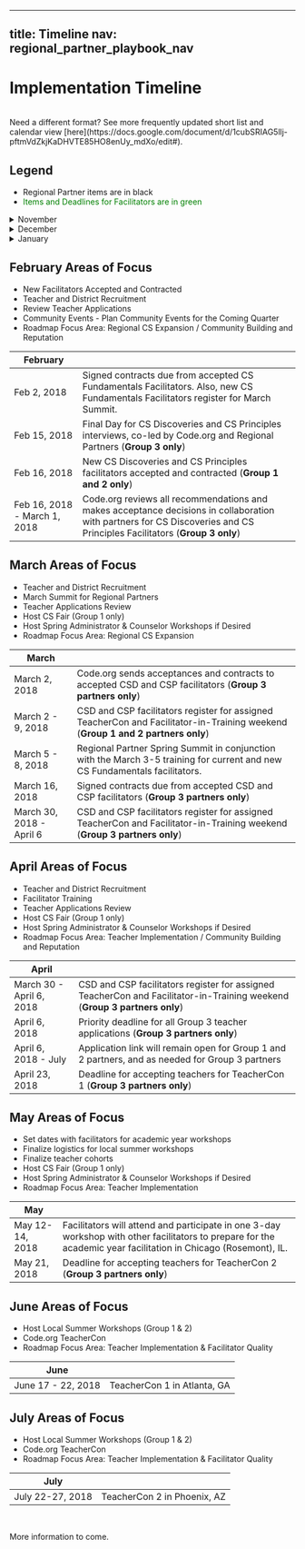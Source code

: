 <meta name="robots" content="noindex">

---
title: Timeline
nav: regional_partner_playbook_nav
---
<style>
table {width: 100%;}
</style>

<a id="top"></a>

# Implementation Timeline

<br/>
Need a different format? See more frequently updated short list and calendar view [here](https://docs.google.com/document/d/1cubSRIAG5llj-pftmVdZkjKaDHVTE85HO8enUy_mdXo/edit#).

## Legend

- Regional Partner items are in black
- <span style="color:green">Items and Deadlines for Facilitators are in green</span>


<details>
  <summary>November</summary>
  <p>
  
## November Areas of Focus

- Recruiting New Facilitators<br/>
- Review of Facilitator Applications<br/>
- Host Administrator & Counselor Workshops<br/>
- Hour of Code and CSEdWeek - Secure District Commitments<br/>
- Roadmap Focus Area: Facilitator Capacity (recruitment) / Regional CS Expansion<br/>


| **November** ||
|-----------------|--------------------------------------------------|
| Nov 1, 2017 | Group 3 Facilitator Application System - Virtual Meeting|
| Nov 2, 2017 | Group 1 & 2 Facilitator Application System - Virtual Meeting|
| Nov 6, 2017 | <span style="color:green">Facilitator Applications Open <br/> </span> [More Details here in the Facilitator Application Process Document](https://docs.google.com/document/d/11-I1qsTrvODrZgKDNP2frGLrMjmUb-C9ChOt7nbqV2Y/edit)|
| Nov 6 - 7, 2017 | CS Fundamentals Program Virtual Meetings|
| Nov 7 - 10, 2017 | Group 1- Contact Regional Manager this week if you want to have individual discussions about Sustainability Planning |
| Nov 7-10, 2017 | Contact Regional Manager this week if you want to have individual discussions about the CS Fundamentals Program|
| Nov 14, 2017 | Email stating Interest in the CS Fundamentals Program  from Regional Partners due to Regional Managers|
| Nov 15, 2017 | Finalize Summer Workshop Dates (**G1 & G2 partners only**) |
| Nov 15, 2017 | Identify your CSEdWeek District Invitees|
| Nov 29, 2017 | Group 3 - Conducting Facilitator Interviews - Virtual Meeting |
| Nov 30, 2017 | Group 1 and 2 - Conducting Facilitator Interviews - Virtual Meeting |
<br/>
</p>
</details>
<details>
  <summary>December</summary>
  <p>
## December Areas of Focus

- Review of Facilitator Applications<br/>
- Community Events - Plan Community Events for the coming quarter<br/>
- Schedule and Begin Facilitator Interviews<br/>
- CSEdWeek and Hour of Code Events<br/>
- Roadmap Focus Area: Community Building and Reputation / Funding / Facilitator Capacity<br/>


| **December** ||
|-----------------|--------------------------------------------------|
| Dec 1, 2017 | <span style="color:green">Facilitator Applications Close </span> |
| Dec 4, 2017 | Code.org CSEdWeek Launch Event: https://csedweek.org/kickoff2017|
| Dec 4 - 8, 2017 | Hour of Code Events|
| Dec 8, 2017 | All CS Fundamentals, CS Discoveries, and CS Principles facilitator applications must be designated as “interview” or “pending” |
| Dec 8, 2017 - Jan 12, 2018 | Partners schedule and conduct CSF facilitator interviews (**All Partners**) |
| Dec 8, 2017 - Jan 19, 2018 | Partners schedule and conduct CSD and CSP facilitator interviews (**Group 1 and 2 partner only**) |
| Dec 11, 2017 - Jan 12, 2018| Code.org schedules interviews for CS Discoveries and CS Principles (**Group 3 partners only**) |
| Dec 12, 2017 <br/> 10:00 am - 11:00 am PT<br/> | TEALS Virtual Meeting for Regional Partners. Meeting Information will be provided in early December.|
| Dec 15, 2017 | Finalize and sign Sustainability MOU (**Group 1 partners only**) |
| Dec 16, 2017 - Jan 1, 2018 | Code.org Offices Closed|
<br/>
</p>
</details>
<details>
  <summary>January</summary>
  <p>

## January Areas of Focus

- Teacher Applications Launch and Review (ongoing)<br/>
- Teacher & District Recruitment<br/>
- Finish New facilitator interviews<br/>
- Finalize Partner Recommendations for Facilitators to Code.org<br/>
- Roadmap Focus Area: Regional CS Expansion / Facilitator Capacity<br/>


| **January** ||
|-----------------|--------------------------------------------------|
| Jan 9, 2018 | Teacher Application Process Webinar - Option 1 (**All Partners**) |
| Jan 10, 2018 | Teacher Application Process Webinar - Option 2 (**All Partners**) |
| Jan 12, 2018 | Final day for CS Fundamentals Facilitator Interviews (**All Partners**) |
| Jan 15, 2018 | Post-interviews, partners finalize stack ranking and submit recommendations for acceptance to Code.org for CS Fundamentals facilitators (**All Partners**)|
| Week of Jan 15, 2018 | Code.org sends acceptances and contracts to accepted CS Fundamentals facilitators (**All Partners**)|
| Week of Jan 16, 2018 | Code.org Teacher Applications Open|
|Jan 19, 2018 | Final Day for CS Discoveries and CS Principles Facilitator Interviews (**Group 1 and 2 partners only**)|
| June 22, 2018 | Post-interviews, partners finalize stack ranking and submit recommendations for acceptance to Code.org for CS Discoveries and CS Principles facilitators (**Group 1 and 2 partners only**)|
| Ongoing through January | Code.org reviews recommendations, conducts follow-up interviews if there are any red flags, and makes acceptance decisions in collaboration with partners for CS Fundamentals Facilitators |
| Jan 8, 2018 - Feb 15, 2018| Code.org-trained interviewer and partner co-lead interviews and debriefs begin. Partner stack ranks applicants after all interviews are complete for CS Discoveries and CS Principles facilitators (**Group 3 partners only**) |
| Jan 23, 2018 - Feb 8, 2018| Code.org reviews recommendations, conducts follow-up interviews if there are any red flags, and makes acceptance decisions in collaboration with partners for CSD and CSP Facilitators (**Group 1 and 2 partners only**)|
<br/>
</p>
</details>

## February Areas of Focus

- New Facilitators Accepted and Contracted<br/>
- Teacher and District Recruitment <br/>
- Review Teacher Applications <br/>
- Community Events - Plan Community Events for the Coming Quarter<br/>
- Roadmap Focus Area: Regional CS Expansion / Community Building and Reputation<br/>



| **February** ||
|-----------------|--------------------------------------------------|
| Feb 2, 2018 | Signed contracts due from accepted CS Fundamentals Facilitators. Also, new CS Fundamentals Facilitators register for March Summit.|
| Feb 15, 2018| Final Day for CS Discoveries and CS Principles interviews, co-led by Code.org and Regional Partners (**Group 3 only**)|
| Feb 16, 2018| New CS Discoveries and CS Principles facilitators accepted and contracted (**Group 1 and 2 only**)|
| Feb 16, 2018 - March 1, 2018| Code.org reviews all recommendations and makes acceptance decisions in collaboration with partners for CS Discoveries and CS Principles Facilitators (**Group 3 only**)|


## March Areas of Focus

- Teacher and District Recruitment<br/>
- March Summit for Regional Partners<br/>
- Teacher Applications Review <br/>
- Host CS Fair (Group 1 only) <br/>
- Host Spring Administrator & Counselor Workshops if Desired <br/>
- Roadmap Focus Area: Regional CS Expansion <br/>



| **March** ||
|-----------------|--------------------------------------------------|
| March 2, 2018| Code.org sends acceptances and contracts to accepted CSD and CSP facilitators (**Group 3 partners only**)|
| March 2 - 9, 2018| CSD and CSP facilitators register for assigned TeacherCon and Facilitator-in-Training weekend (**Group 1 and 2 partners only**)|
| March 5 - 8, 2018| Regional Partner Spring Summit in conjunction with the March 3-5 training for current and new CS Fundamentals facilitators.|
| March 16, 2018| Signed contracts due from accepted CSD and CSP facilitators (**Group 3 partners only**)|
| March 30, 2018 - April 6| CSD and CSP facilitators register for assigned TeacherCon and Facilitator-in-Training weekend (**Group 3 partners only**)|

## April Areas of Focus

- Teacher and District Recruitment<br/>
- Facilitator Training<br/>
- Teacher Applications Review <br/>
- Host CS Fair (Group 1 only) <br/>
- Host Spring Administrator & Counselor Workshops if Desired <br/>
- Roadmap Focus Area: Teacher Implementation / Community Building and Reputation <br/>



| **April** ||
|-----------------|--------------------------------------------------|
| March 30 - April 6, 2018| CSD and CSP facilitators register for assigned TeacherCon and Facilitator-in-Training weekend (**Group 3 partners only**)|
| April 6, 2018| Priority deadline for all Group 3 teacher applications (**Group 3 partners only**)|
| April 6, 2018 - July| Application link will remain open for Group 1 and 2 partners, and as needed for Group 3 partners|
| April 23, 2018| Deadline for accepting teachers for TeacherCon 1 (**Group 3 partners only**)|

## May Areas of Focus

- Set dates with facilitators for academic year workshops <br/>
- Finalize logistics for local summer workshops<br/>
- Finalize teacher cohorts<br/>
- Host CS Fair (Group 1 only)<br/>
- Host Spring Administrator & Counselor Workshops if Desired<br/>
- Roadmap Focus Area: Teacher Implementation<br/>


| **May** ||
|-----------------|--------------------------------------------------|
| May 12-14, 2018| Facilitators will attend and participate in one 3-day workshop with other facilitators to prepare for the academic year facilitation in Chicago (Rosemont), IL.|
| May 21, 2018| Deadline for accepting teachers for TeacherCon 2 (**Group 3 partners only**)|

## June Areas of Focus

- Host Local Summer Workshops (Group 1 & 2)<br/>
- Code.org TeacherCon<br/>
- Roadmap Focus Area: Teacher Implementation & Facilitator Quality<br/>


| **June** ||
|-----------------|--------------------------------------------------|
| June 17 - 22, 2018| TeacherCon 1 in Atlanta, GA|

## July Areas of Focus

- Host Local Summer Workshops (Group 1 & 2)<br/>
- Code.org TeacherCon<br/>
- Roadmap Focus Area: Teacher Implementation & Facilitator Quality<br/>


| **July** ||
|-----------------|--------------------------------------------------|
| July 22-27, 2018| TeacherCon 2 in Phoenix, AZ|

<br/>

More information to come.

<br/>
<br/>



